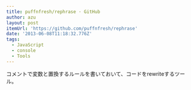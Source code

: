 ```yaml
---
title: puffnfresh/rephrase · GitHub
author: azu
layout: post
itemUrl: 'https://github.com/puffnfresh/rephrase'
date: '2013-06-08T11:18:32.776Z'
tags:
  - JavaScript
  - console
  - Tools
---
```

コメントで変数と置換するルールを書いておいて、コードをrewriteするツール。
